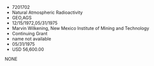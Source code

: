 * 7201702
* Natural Atmospheric Radioactivity
* GEO,AGS
* 12/15/1972,05/31/1975
* Marvin Wilkening, New Mexico Institute of Mining and Technology
* Continuing Grant
*   name not available
* 05/31/1975
* USD 56,600.00

NONE